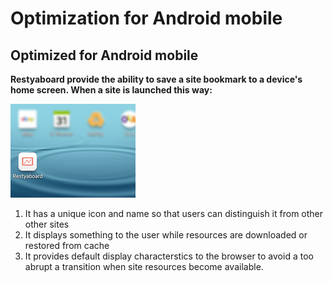 # Optimization for Android mobile

## Optimized for Android mobile


**Restyaboard provide the ability to save a site bookmark to a device's home screen. When a site is launched this way:**

![[Image: Optimized for Android mobile]](android_mobile.png "Optimized for Android mobile")

1.  It has a unique icon and name so that users can distinguish it from other other sites
2.  It displays something to the user while resources are downloaded or restored from cache
3.  It provides default display characterstics to the browser to avoid a too abrupt a transition when site resources become available.